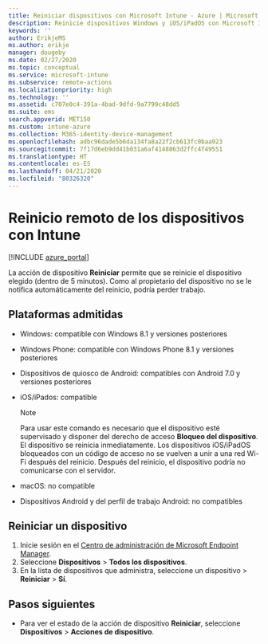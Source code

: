 ```yaml
---
title: Reiniciar dispositivos con Microsoft Intune - Azure | Microsoft Docs
description: Reinicie dispositivos Windows y iOS/iPadOS con Microsoft Intune en Azure Portal con la acción de reinicio remoto.
keywords: ''
author: ErikjeMS
ms.author: erikje
manager: dougeby
ms.date: 02/27/2020
ms.topic: conceptual
ms.service: microsoft-intune
ms.subservice: remote-actions
ms.localizationpriority: high
ms.technology: ''
ms.assetid: c707e0c4-391a-4bad-9dfd-9a7799c48dd5
ms.suite: ems
search.appverid: MET150
ms.custom: intune-azure
ms.collection: M365-identity-device-management
ms.openlocfilehash: adbc96dade5b6da134fa8a22f2cb613fc0baa923
ms.sourcegitcommit: 7f17d6eb9dd41b031a6af4148863d2ffc4f49551
ms.translationtype: HT
ms.contentlocale: es-ES
ms.lasthandoff: 04/21/2020
ms.locfileid: "80326320"
---
```

# <a name="remotely-restart-devices-with-intune"></a>Reinicio remoto de los dispositivos con Intune


[!INCLUDE [azure_portal](../includes/azure_portal.md)]

La acción de dispositivo **Reiniciar** permite que se reinicie el dispositivo elegido (dentro de 5 minutos). Como al propietario del dispositivo no se le notifica automáticamente del reinicio, podría perder trabajo.

## <a name="supported-platforms"></a>Plataformas admitidas

- Windows: compatible con Windows 8.1 y versiones posteriores
- Windows Phone: compatible con Windows Phone 8.1 y versiones posteriores
- Dispositivos de quiosco de Android: compatibles con Android 7.0 y versiones posteriores
- iOS/iPados: compatible

    > [!Note]  
    > Para usar este comando es necesario que el dispositivo esté supervisado y disponer del derecho de acceso **Bloqueo del dispositivo**. El dispositivo se reinicia inmediatamente. Los dispositivos iOS/iPadOS bloqueados con un código de acceso no se vuelven a unir a una red Wi-Fi después del reinicio. Después del reinicio, el dispositivo podría no comunicarse con el servidor.
- macOS: no compatible
- Dispositivos Android y del perfil de trabajo Android: no compatibles

## <a name="restart-a-device"></a>Reiniciar un dispositivo

1. Inicie sesión en el [Centro de administración de Microsoft Endpoint Manager](https://go.microsoft.com/fwlink/?linkid=2109431).
3. Seleccione **Dispositivos** > **Todos los dispositivos**.
4. En la lista de dispositivos que administra, seleccione un dispositivo > **Reiniciar** > **Sí**.

## <a name="next-steps"></a>Pasos siguientes

- Para ver el estado de la acción de dispositivo **Reiniciar**, seleccione **Dispositivos** > **Acciones de dispositivo**.
